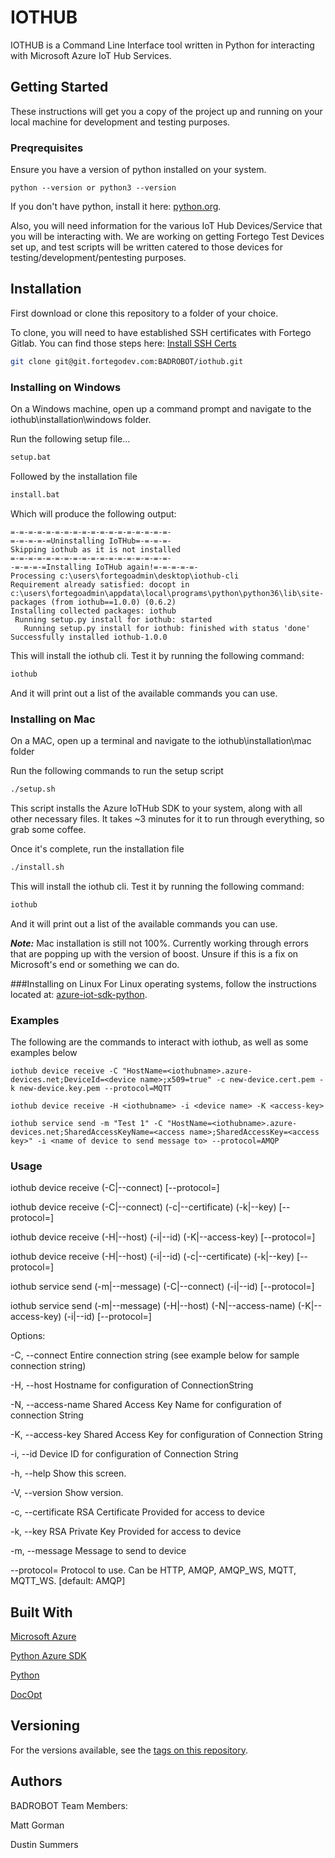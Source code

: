 # IOTHUB

IOTHUB is a Command Line Interface tool written in Python for interacting with Microsoft Azure IoT Hub Services.

## Getting Started

These instructions will get you a copy of the project up and running on your local machine for development and testing purposes.

### Preqrequisites

Ensure you have a version of python installed on your system.
```
python --version or python3 --version
```
If you don't have python, install it here: [python.org](https://www.python.org/downloads/).

Also, you will need information for the various IoT Hub Devices/Service that you will be interacting with.  We are working on getting Fortego Test Devices set up, and test scripts will be written catered to those devices for testing/development/pentesting purposes.

## Installation

First download or clone this repository to a folder of your choice.

To clone, you will need to have established SSH certificates with Fortego Gitlab.  You can find those steps here:
[Install SSH Certs](https://docs.gitlab.com/ee/ssh/)

```bash
git clone git@git.fortegodev.com:BADROBOT/iothub.git
```

### Installing on Windows
On a Windows machine, open up a command prompt and navigate to the iothub\installation\windows folder.

Run the following setup file...
```bash
setup.bat
```

Followed by the installation file
```bash
install.bat
```
Which will produce the following output:

```text
=-=-=-=-=-=-=-=-=-=-=-=-=-=-=-=-=-=-
=-=-=-=-=Uninstalling IoTHub=-=-=-=-
Skipping iothub as it is not installed
=-=-=-=-=-=-=-=-=-=-=-=-=-=-=-=-=-=-
-=-=-=-=Installing IoTHub again!=-=-=-=-=-
Processing c:\users\fortegoadmin\desktop\iothub-cli
Requirement already satisfied: docopt in c:\users\fortegoadmin\appdata\local\programs\python\python36\lib\site-packages (from iothub==1.0.0) (0.6.2)
Installing collected packages: iothub
 Running setup.py install for iothub: started
   Running setup.py install for iothub: finished with status 'done'
Successfully installed iothub-1.0.0
```

This will install the iothub cli.  Test it by running the following command:

```bash
iothub
```
And it will print out a list of the available commands you can use.

### Installing on Mac
On a MAC, open up a terminal and navigate to the iothub\installation\mac folder

Run the following commands to run the setup script
```bash
./setup.sh
```

This script installs the Azure IoTHub SDK to your system, along with all other necessary files.
It takes ~3 minutes for it to run through everything, so grab some coffee.

Once it's complete, run the installation file
```bash
./install.sh
```

This will install the iothub cli.  Test it by running the following command:

```bash
iothub
```

And it will print out a list of the available commands you can use.

***Note:***  Mac installation is still not 100%.  Currently working through errors that are popping up with the version of boost.
Unsure if this is a fix on Microsoft's end or something we can do.

###Installing on Linux
For Linux operating systems, follow the instructions located at: [azure-iot-sdk-python](https://github.com/Azure/azure-iot-sdk-python/blob/master/doc/python-devbox-setup.md).


### Examples
The following are the commands to interact with iothub, as well as some examples below

```
iothub device receive -C "HostName=<iothubname>.azure-devices.net;DeviceId=<device name>;x509=true" -c new-device.cert.pem -k new-device.key.pem --protocol=MQTT
```

```
iothub device receive -H <iothubname> -i <device name> -K <access-key>
```

```
iothub service send -m "Test 1" -C "HostName=<iothubname>.azure-devices.net;SharedAccessKeyName=<access name>;SharedAccessKey=<access key>" -i <name of device to send message to> --protocol=AMQP
```

### Usage
iothub device receive (-C|--connect) <connection-string> [--protocol=<protocol>]

iothub device receive (-C|--connect) <connection-string> (-c|--certificate) <RSA-cert> (-k|--key) <RSA-key> [--protocol=<protocol>]

iothub device receive (-H|--host) <host-name> (-i|--id) <device-id> (-K|--access-key) <access-key> [--protocol=<protocol>]

iothub device receive (-H|--host) <host-name> (-i|--id) <device-id> (-c|--certificate) <RSA-cert> (-k|--key) <RSA-key> [--protocol=<protocol>]

iothub service send (-m|--message) <message> (-C|--connect) <connection-string> (-i|--id) <device-id> [--protocol=<protocol>]

iothub service send (-m|--message) <message> (-H|--host) <host-name> (-N|--access-name) <access-name> (-K|--access-key) <access-key> (-i|--id) <device-id> [--protocol=<protocol>]

Options:

-C,              --connect                   Entire connection string (see example below for sample connection string)

-H,              --host                      Hostname for configuration of ConnectionString

-N,              --access-name               Shared Access Key Name for configuration of connection String

-K,              --access-key                Shared Access Key for configuration of Connection String

-i,              --id                        Device ID for configuration of Connection String

-h,              --help                      Show this screen.

-V,              --version                   Show version.

-c,              --certificate               RSA Certificate Provided for access to device

-k,              --key                       RSA Private Key Provided for access to device

-m,              --message                   Message to send to device

--protocol=<protocol>                        Protocol to use. Can be HTTP, AMQP, AMQP_WS, MQTT, MQTT_WS. [default: AMQP]

## Built With
[Microsoft Azure](https://portal.azure.com)

[Python Azure SDK](https://github.com/Azure/azure-iot-sdk-python/blob/master/doc/python-devbox-setup.md)

[Python](https://www.python.org/downloads)

[DocOpt](https://docopt.org)

## Versioning
For the versions available, see the [tags on this repository](https://github.com/dustinsummers/iothub/tags).

## Authors
BADROBOT Team Members:

Matt Gorman

Dustin Summers
